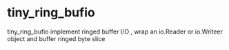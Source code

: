 # tiny_ring_bufio
tiny_ring_bufio implement ringed buffer I/O , wrap an io.Reader or  io.Writeer object  and buffer ringed byte slice
